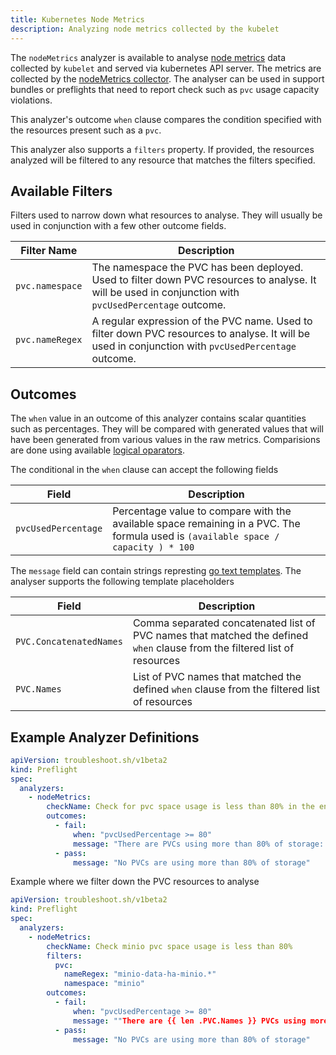```yaml
---
title: Kubernetes Node Metrics
description: Analyzing node metrics collected by the kubelet
---
```


The `nodeMetrics` analyzer is available to analyse [node metrics](https://kubernetes.io/docs/reference/instrumentation/node-metrics/) data collected by `kubelet` and served via kubernetes API server. The metrics are collected by the [nodeMetrics collector](/collect/node-metrics/). The analyser can be used in support bundles or preflights that need to report check such as `pvc` usage capacity violations.

This analyzer's outcome `when` clause compares the condition specified with the resources present such as a `pvc`.

This analyzer also supports a `filters` property. If provided, the resources analyzed will be filtered to any resource that matches the filters specified.

## Available Filters

Filters used to narrow down what resources to analyse. They will usually be used in conjunction with a few other outcome fields.

| Filter Name | Description |
|-------------|-------------|
| `pvc.namespace` | The namespace the PVC has been deployed. Used to filter down PVC resources to analyse. It will be used in conjunction with `pvcUsedPercentage` outcome. |
| `pvc.nameRegex` | A regular expression of the PVC name. Used to filter down PVC resources to analyse. It will be used in conjunction with `pvcUsedPercentage` outcome. |

## Outcomes

The `when` value in an outcome of this analyzer contains scalar quantities such as percentages. They will be compared with generated values that will have been generated from various values in the raw metrics. Comparisions are done using available [logical oparators](/analyze/outcomes/#logical-operators).

The conditional in the `when` clause can accept the following fields

| Field | Description |
|-------|-------------|
| `pvcUsedPercentage` | Percentage value to compare with the available space remaining in a PVC. The formula used is `(available space / capacity ) * 100` |

The `message` field can contain strings represting [go text templates](https://pkg.go.dev/text/template). The analyser supports the following template placeholders

| Field | Description |
|-------|-------------|
| `PVC.ConcatenatedNames` | Comma separated concatenated list of PVC names that matched the defined `when` clause from the filtered list of resources |
| `PVC.Names` | List of PVC names that matched the defined `when` clause from the filtered list of resources |

## Example Analyzer Definitions



```yaml
apiVersion: troubleshoot.sh/v1beta2
kind: Preflight
spec:
  analyzers:
    - nodeMetrics:
        checkName: Check for pvc space usage is less than 80% in the entire cluster
        outcomes:
          - fail:
              when: "pvcUsedPercentage >= 80"
              message: "There are PVCs using more than 80% of storage: {{ .PVC.ConcatenatedNames }}"
          - pass:
              message: "No PVCs are using more than 80% of storage"
```

Example where we filter down the PVC resources to analyse

```yaml
apiVersion: troubleshoot.sh/v1beta2
kind: Preflight
spec:
  analyzers:
    - nodeMetrics:
        checkName: Check minio pvc space usage is less than 80%
        filters:
          pvc:
            nameRegex: "minio-data-ha-minio.*"
            namespace: "minio"
        outcomes:
          - fail:
              when: "pvcUsedPercentage >= 80"
              message: ""There are {{ len .PVC.Names }} PVCs using more than 80% of storage""
          - pass:
              message: "No PVCs are using more than 80% of storage"
```

